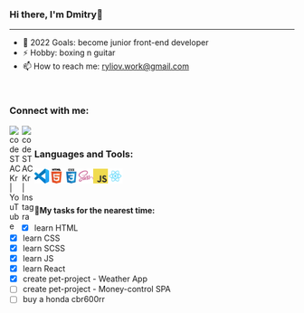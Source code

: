 ### Hi there, I'm Dmitry👋

---
- 🥅 2022 Goals: become junior front-end developer
- ⚡ Hobby: boxing n guitar
- 📫 How to reach me: ryliov.work@gmail.com

<br />

### Connect with me:
[<img align="left" alt="codeSTACKr | YouTube" width="22px" src="https://cdn.jsdelivr.net/npm/simple-icons@5.10.0/icons/telegram.svg" />][telegram]
[<img align="left" alt="codeSTACKr | Instagram" width="22px" src="https://cdn.jsdelivr.net/npm/simple-icons@v3/icons/instagram.svg" />][instagram]

<br />

### Languages and Tools:

<img align="left" alt="Visual Studio Code" width="26px" src="https://raw.githubusercontent.com/github/explore/80688e429a7d4ef2fca1e82350fe8e3517d3494d/topics/visual-studio-code/visual-studio-code.png" />
<img align="left" alt="HTML5" width="26px" src="https://raw.githubusercontent.com/github/explore/80688e429a7d4ef2fca1e82350fe8e3517d3494d/topics/html/html.png" />
<img align="left" alt="CSS3" width="26px" src="https://raw.githubusercontent.com/github/explore/80688e429a7d4ef2fca1e82350fe8e3517d3494d/topics/css/css.png" />
<img align="left" alt="Sass" width="26px" src="https://raw.githubusercontent.com/github/explore/80688e429a7d4ef2fca1e82350fe8e3517d3494d/topics/sass/sass.png" />
<img align="left" alt="JavaScript" width="26px" src="https://raw.githubusercontent.com/github/explore/80688e429a7d4ef2fca1e82350fe8e3517d3494d/topics/javascript/javascript.png" />
<img align="left" alt="React" width="26px" src="https://raw.githubusercontent.com/github/explore/80688e429a7d4ef2fca1e82350fe8e3517d3494d/topics/react/react.png" />

<br />
<br />
<br />

🚧**My tasks for the nearest time:**
<!-- TODO-IST:START -->
* [x] learn HTML
* [x] learn CSS
* [x] learn SCSS
* [x] learn JS
* [x] learn React
* [x] create pet-project - Weather App
* [ ] create pet-project - Money-control SPA
* [ ] buy a honda cbr600rr
<!-- TODO-IST:END -->

[telegram]: https://t.me/yawuxi
[instagram]: https://www.instagram.com/hstobr/
<!-- - 👋 Hi, I’m @yawuxi (Dmitry)
- 👀 I’m interested in Front-end Development
- 📫 How to reach me: ryliov.work@gmail.com
- 🌱 I’m currently learning HTML/CSS/JS
   - ___My works___
      - [motomarket (wordpress)](https://motomarket.com.ua/)
      - [noMoneyLanding](https://github.com/yawuxi/noMoneyLanding)
      - [cultLanding](https://github.com/yawuxi/CULT)
      - [my gulp-build](https://github.com/yawuxi/gulp-build) -->

<!---
yawuxi/yawuxi is a ✨ special ✨ repository because its `README.md` (this file) appears on your GitHub profile.
You can click the Preview link to take a look at your changes.
--->
